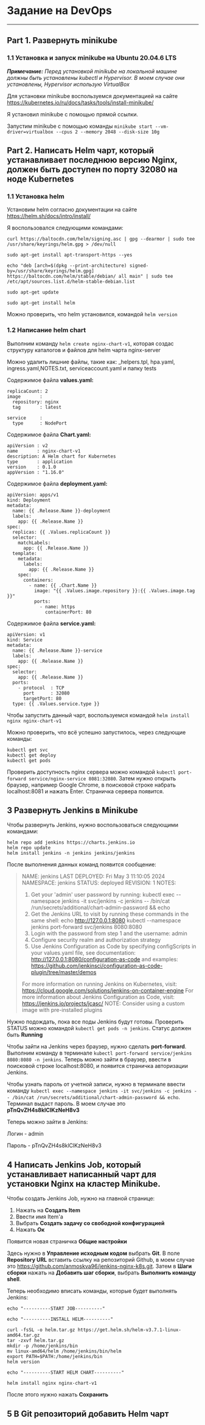 # Задание на DevOps
***
## Part 1. Развернуть minikube
### 1.1 Установка и запуск minikube на Ubuntu 20.04.6 LTS

___Примечание:__ Перед установкой minikube на локальной машине должны быть установлены kubectl и Hypervisor. В моем случае они установлены, Hypervisor использую VirtualBox_  

Для установки minikube воспользуемся документацией на сайте https://kubernetes.io/ru/docs/tasks/tools/install-minikube/

Я установил minikube с помощью прямой ссылки.

Запустим minikube с помощью команды `minikube start --vm-driver=virtualbox --cpus 2 --memory 2048 --disk-size 10g`

## Part 2. Написать Helm чарт, который устанавливает последнюю версию Nginx, должен быть доступен по порту 32080 на ноде Kubernetes

### 1.1 Установка helm

Установим helm согласно документации на сайте https://helm.sh/docs/intro/install/

Я воспользовался следующими командами:

```
curl https://baltocdn.com/helm/signing.asc | gpg --dearmor | sudo tee /usr/share/keyrings/helm.gpg > /dev/null

sudo apt-get install apt-transport-https --yes

echo "deb [arch=$(dpkg --print-architecture) signed-by=/usr/share/keyrings/helm.gpg] https://baltocdn.com/helm/stable/debian/ all main" | sudo tee /etc/apt/sources.list.d/helm-stable-debian.list

sudo apt-get update

sudo apt-get install helm
```
Можно проверить, что helm установился, командой `helm version` 

### 1.2 Написание helm chart

Выполним команду `helm create nginx-chart-v1`, которая создас структуру каталогов и файлов для helm чарта nginx-server

Можно удалить лишние файлы, такие как: _helpers.tpl, hpa.yaml, ingress.yaml,NOTES.txt, serviceaccount.yaml и папку tests

Содержимое файла __values.yaml:__

```
replicaCount: 2
image       :
  repository: nginx
  tag       : latest

service     :
  type      : NodePort
```

Содержимое файла __Chart.yaml:__

```
apiVersion : v2
name       : nginx-chart-v1
description: A Helm chart for Kubernetes
type       : application
version    : 0.1.0
appVersion : "1.16.0"
```

Содержимое файла __deployment.yaml:__

```
apiVersion: apps/v1
kind: Deployment
metadata:
  name: {{ .Release.Name }}-deployment
  labels:
    app: {{ .Release.Name }}
spec:
  replicas: {{ .Values.replicaCount }}
  selector:
    matchLabels:
      app: {{ .Release.Name }}
  template:
    metadata:
      labels:
        app: {{ .Release.Name }}
    spec:
      containers:
        - name: {{ .Chart.Name }}
          image: "{{ .Values.image.repository }}:{{ .Values.image.tag }}"
          ports:
            - name: https
              containerPort: 80
```

Содержимое файла __service.yaml:__

```
apiVersion: v1
kind: Service
metadata:
  name: {{ .Release.Name }}-service
  labels:
    app: {{ .Release.Name }}
spec:
  selector:
    app: {{ .Release.Name }}
  ports:
    - protocol  : TCP
      port      : 32080
      targetPort: 80
  type: {{ .Values.service.type }}
```

Чтобы запустить данный чарт, воспользуемся командой `helm install nginx nginx-chart-v1`

Можно проверить, что всё успешно запустилось, через следующие команды:

```
kubectl get svc
kubectl get deploy
kubectl get pods
```

Проверить доступность nginx сервера можно командой `kubectl port-forward service/nginx-service 8081:32080`. Затем нужно открыть браузер, например Google Chrome, в поисковой строке набрать localhost:8081 и нажать Enter. Страничка сервера появится.

## 3 Развернуть Jenkins в Minikube

Чтобы развернуть Jenkins, нужно воспользоваться следующими командами:

```
helm repo add jenkins https://charts.jenkins.io
helm repo update
helm install jenkins -n jenkins jenkins/jenkins
```

После выполнения данных команд появится сообщение:

> NAME: jenkins
> LAST DEPLOYED: Fri May  3 11:10:05 2024
> NAMESPACE: jenkins
> STATUS: deployed
> REVISION: 1
> NOTES:
> 1. Get your 'admin' user password by running:
  kubectl exec --namespace jenkins -it svc/jenkins -c jenkins -- /bin/cat /run/secrets/additional/chart-admin-password && echo
> 2. Get the Jenkins URL to visit by running these commands in the same shell:
  echo http://127.0.0.1:8080
  kubectl --namespace jenkins port-forward svc/jenkins 8080:8080
> 3. Login with the password from step 1 and the username: admin
> 4. Configure security realm and authorization strategy
> 5. Use Jenkins Configuration as Code by specifying configScripts in your values.yaml file, see documentation: http://127.0.0.1:8080/configuration-as-code and examples: https://github.com/jenkinsci/configuration-as-code-plugin/tree/master/demos
> 
> For more information on running Jenkins on Kubernetes, visit:
https://cloud.google.com/solutions/jenkins-on-container-engine
> For more information about Jenkins Configuration as Code, visit:
https://jenkins.io/projects/jcasc/
> NOTE: Consider using a custom image with pre-installed plugins

Нужно подождать, пока все поды Jenkins будут готовы. Проверить STATUS можно командой `kubectl get pods -n jenkins`. Статус должен быть __Running__

Чтобы зайти на Jenkins через браузер, нужно сделать __port-forward__. Выполним команду в терминале `kubectl port-forward service/jenkins 8080:8080 -n jenkins`. Теперь можно зайти в браузер, ввести в поисковой строке localhost:8080, и появится страничка авторизации Jenkins.

Чтобы узнать пароль от учетной записи, нужно в терминале ввести команду `kubectl exec --namespace jenkins -it svc/jenkins -c jenkins -- /bin/cat /run/secrets/additional/chart-admin-password && echo`. Терминал выдаст пароль. В моем случае это __pTnQvZH4s8klClKzNeH8v3__

Теперь можно зайти в Jenkins:

Логин - admin

Пароль - pTnQvZH4s8klClKzNeH8v3

## 4 Написать Jenkins Job, который устанавливает написанный чарт для установки Nginx на кластер Minikube.

Чтобы создать Jenkins Job, нужно на главной странице:

1. Нажать на __Создать Item__
2. Ввести имя Item'a
3. Выбрать __Создать задачу со свободной конфигурацией__
4. Нажать __Ок__

Появится новая страничка __Общие настройки__

Здесь нужно в __Управление исходным кодом__ выбрать __Git__. В поле __Repository URL__ вставить ссылку на репозиторий Github, в моем случае это https://github.com/anmoskva96/jenkins-nginx-k8s.git. Затем в __Шаги сборки__
нажать на __Добавить шаг сборки__, выбрать __Выполнить команду shell__.

Теперь необходимо вписать команды, которые будет выполнять Jenkins:

```
echo "----------START JOB----------"

echo "----------INSTALL HELM----------"

curl -fsSL -o helm.tar.gz https://get.helm.sh/helm-v3.7.1-linux-amd64.tar.gz
tar -zxvf helm.tar.gz
mkdir -p /home/jenkins/bin
mv linux-amd64/helm /home/jenkins/bin/helm
export PATH=$PATH:/home/jenkins/bin
helm version

echo "----------START HELM CHART----------"

helm install nginx nginx-chart-v1

```

После этого нужно нажать __Сохранить__

## 5 В Git репозиторий добавить Helm чарт

